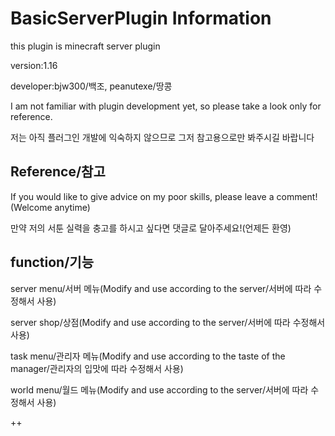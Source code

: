 # BasicServerPlugin Information

this plugin is minecraft server plugin

version:1.16

developer:bjw300/백조, peanutexe/땅콩

I am not familiar with plugin development yet, so please take a look only for reference.

저는 아직 플러그인 개발에 익숙하지 않으므로 그저 참고용으로만 봐주시길 바랍니다

Reference/참고
-------------
If you would like to give advice on my poor skills, please leave a comment! (Welcome anytime)

만약 저의 서툰 실력을 충고를 하시고 싶다면 댓글로 달아주세요!(언제든 환영)

function/기능
-------------
server menu/서버 메뉴(Modify and use according to the server/서버에 따라 수정해서 사용)

server shop/상점(Modify and use according to the server/서버에 따라 수정해서 사용)

task menu/관리자 메뉴(Modify and use according to the taste of the manager/관리자의 입맛에 따라 수정해서 사용)

world menu/월드 메뉴(Modify and use according to the server/서버에 따라 수정해서 사용)

++
